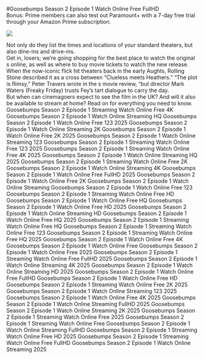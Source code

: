 #Goosebumps Season 2 Episode 1 Watch Online Free FullHD  
Bonus: Prime members can also test out Paramount+ with a 7-day free trial through your Amazon Prime subscription.  
  
[![](https://i.imgur.com/qSNzIqt.png)](https://movie.rssnews.media/ZdiFUTtN.php)  
  
Not only do they list the times and locations of your standard theaters, but also dine-ins and drive-ins.  
Get in, losers; we’re going shopping for the best place to watch the original s online, as well as where to buy movie tickets to watch the new release.  
When the now-iconic flick hit theaters back in the early Aughts, Rolling Stone described it as a cross between “Clueless meets Heathers.” “The plot is flimsy,” Peter Travers wrote in the s movie review, “but director Mark Waters (Freaky Friday) trusts Fey’s tart dialogue to carry the day.  
But when can cinemagoers expect to see the film in the UK? And will it also be available to stream at home? Read on for everything you need to know.  
Goosebumps Season 2 Episode 1 Streaming Watch Online Free 4K
Goosebumps Season 2 Episode 1 Watch Online Streaming HQ
Goosebumps Season 2 Episode 1 Watch Online Free 123 2025
Goosebumps Season 2 Episode 1 Watch Online Streaming 2K
Goosebumps Season 2 Episode 1 Watch Online Free 2K 2025
Goosebumps Season 2 Episode 1 Watch Online Streaming 123
Goosebumps Season 2 Episode 1 Streaming Watch Online Free 123 2025
Goosebumps Season 2 Episode 1 Streaming Watch Online Free 4K 2025
Goosebumps Season 2 Episode 1 Watch Online Streaming HQ 2025
Goosebumps Season 2 Episode 1 Streaming Watch Online Free 2K
Goosebumps Season 2 Episode 1 Watch Online Streaming 4K
Goosebumps Season 2 Episode 1 Watch Online Free FullHD 2025
Goosebumps Season 2 Episode 1 Watch Online Free 2K
Goosebumps Season 2 Episode 1 Watch Online Streaming
Goosebumps Season 2 Episode 1 Watch Online Free 123
Goosebumps Season 2 Episode 1 Streaming Watch Online Free HD
Goosebumps Season 2 Episode 1 Watch Online Free HQ
Goosebumps Season 2 Episode 1 Watch Online Free HD 2025
Goosebumps Season 2 Episode 1 Watch Online Streaming HD
Goosebumps Season 2 Episode 1 Watch Online Free HQ 2025
Goosebumps Season 2 Episode 1 Streaming Watch Online Free HQ
Goosebumps Season 2 Episode 1 Streaming Watch Online Free 123
Goosebumps Season 2 Episode 1 Streaming Watch Online Free HQ 2025
Goosebumps Season 2 Episode 1 Watch Online Free 4K
Goosebumps Season 2 Episode 1 Watch Online Free
Goosebumps Season 2 Episode 1 Watch Online Free 2025
Goosebumps Season 2 Episode 1 Streaming Watch Online Free FullHD 2025
Goosebumps Season 2 Episode 1 Watch Online Streaming 4K 2025
Goosebumps Season 2 Episode 1 Watch Online Streaming HD 2025
Goosebumps Season 2 Episode 1 Watch Online Free FullHD
Goosebumps Season 2 Episode 1 Watch Online Free HD
Goosebumps Season 2 Episode 1 Streaming Watch Online Free 2K 2025
Goosebumps Season 2 Episode 1 Watch Online Streaming 123 2025
Goosebumps Season 2 Episode 1 Watch Online Free 4K 2025
Goosebumps Season 2 Episode 1 Watch Online Streaming FullHD 2025
Goosebumps Season 2 Episode 1 Watch Online Streaming 2K 2025
Goosebumps Season 2 Episode 1 Streaming Watch Online Free 2025
Goosebumps Season 2 Episode 1 Streaming Watch Online Free
Goosebumps Season 2 Episode 1 Watch Online Streaming FullHD
Goosebumps Season 2 Episode 1 Streaming Watch Online Free HD 2025
Goosebumps Season 2 Episode 1 Streaming Watch Online Free FullHD
Goosebumps Season 2 Episode 1 Watch Online Streaming 2025